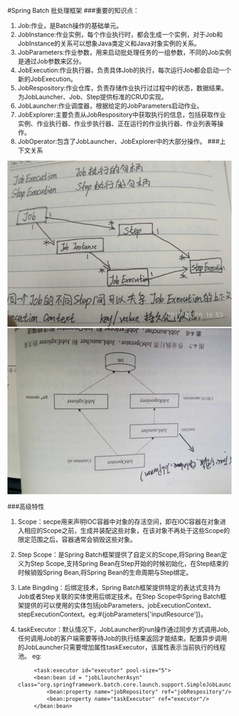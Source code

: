 #Spring Batch 批处理框架
###重要的知识点：
1. Job:作业，是Batch操作的基础单元。
2. JobInstance:作业实例，每个作业执行时，都会生成一个实例，对于Job和JobInstance的关系可以想象Java类定义和Java对象实例的关系。
3. JobParameters:作业参数，用来启动批处理任务的一组参数，不同的Job实例是通过Job参数来区分。
4. JobExecution:作业执行器，负责具体Job的执行，每次运行Job都会启动一个新的JobExecution。
5. JobRespository:作业仓库，负责存储作业执行过过程中的状态，数据结果。为JobLauncher、Job、Step提供标准的CRUD实现。
6. JobLauncher:作业调度器，根据给定的JobParameters启动作业。
7. JobExplorer:主要负责从JobRespository中获取执行的信息，包括获取作业实例、作业执行器、作业步执行器、正在运行的作业执行器、作业列表等操作。
8. JobOperator:包含了JobLauncher、JobExplorer中的大部分操作。
###上下文关系

![relation1.png](relation1.png)  
![relation2.png](relation2.png)

###高级特性
1. Scope：secpe用来声明IOC容器中对象的存活空间，即在IOC容器在对象进入相应的Scope之前，生成并装配这些对象，在该对象不再处于这些Scope的限定范围之后，容器通常会销毁这些对象。
2. Step Scope：是Spring Batch框架提供了自定义的Scope,将Spring Bean定义为Step Scope,支持Spring Bean在Step开始的时候初始化，在Step结束的时候销毁Spring Bean,将Spring Bean的生命周期与Step绑定。
3. Late Bingding：后绑定技术，Spring Batch框架提供特定的表达式支持为Job或者Step关联的实体使用后绑定技术。在Step Scope中Spring Batch框架提供的可以使用的实体包括jobParameters、jobExecutionContext、stepExecutionContext。eg:#{jobParameters['inputResource']}。
4. taskExecutor：默认情况下，JobLauncher的run操作通过同步方式调用Job,任何调用Job的客户端需要等待Job的执行结果返回才能结束。配置异步调用的JobLauncher只需要增加属性taskExecutor，该属性表示当前执行的线程池。
eg:<br>

			<task:executor id="executor" pool-size="5">
			<bean:bean id = "jobLlauncherAsyn" class="org.springframework.batch.core.launch.support.SimpleJobLauncher">
				<bean:property name="jobRepository" ref="jobRespository"/>
				<bean:property name="taskExecutor" ref="executor"/>
			</bean:bean>




